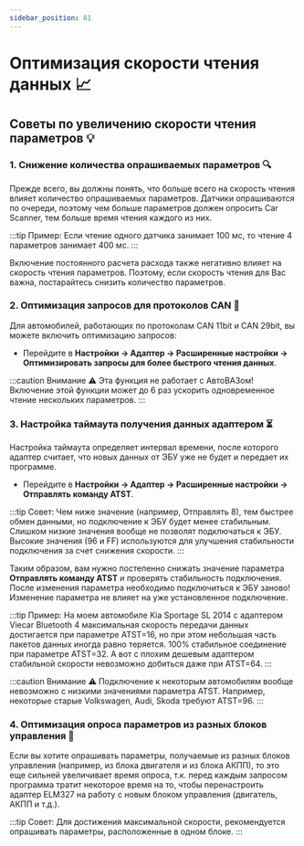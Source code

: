 ```yaml
---
sidebar_position: 81
---
```


# Оптимизация скорости чтения данных 📈

## Советы по увеличению скорости чтения параметров 💡

### 1. Снижение количества опрашиваемых параметров 🔍

Прежде всего, вы должны понять, что больше всего на скорость чтения влияет количество опрашиваемых параметров. Датчики опрашиваются по очереди, поэтому чем больше параметров должен опросить Car Scanner, тем больше время чтения каждого из них.

:::tip Пример:
Если чтение одного датчика занимает 100 мс, то чтение 4 параметров занимает 400 мс.
:::

Включение постоянного расчета расхода также негативно влияет на скорость чтения параметров. Поэтому, если скорость чтения для Вас важна, постарайтесь снизить количество параметров.

### 2. Оптимизация запросов для протоколов CAN 🔧

Для автомобилей, работающих по протоколам CAN 11bit и CAN 29bit, вы можете включить оптимизацию запросов:

- Перейдите в **Настройки -> Адаптер -> Расширенные настройки -> Оптимизировать запросы для более быстрого чтения данных**.

:::caution Внимание ⚠️
Эта функция не работает с АвтоВАЗом! Включение этой функции может до 6 раз ускорить одновременное чтение нескольких параметров.
:::

### 3. Настройка таймаута получения данных адаптером ⏳

Настройка таймаута определяет интервал времени, после которого адаптер считает, что новых данных от ЭБУ уже не будет и передает их программе.

- Перейдите в **Настройки -> Адаптер -> Расширенные настройки -> Отправлять команду ATST**.

:::tip Совет:
Чем ниже значение (например, Отправлять 8), тем быстрее обмен данными, но подключение к ЭБУ будет менее стабильным. Слишком низкие значения вообще не позволят подключаться к ЭБУ. Высокие значения (96 и FF) используются для улучшения стабильности подключения за счет снижения скорости.
:::

Таким образом, вам нужно постепенно снижать значение параметра **Отправлять команду ATST** и проверять стабильность подключения. После изменения параметра необходимо подключиться к ЭБУ заново! Изменение параметра не влияет на уже установленное подключение.

:::tip Пример:
На моем автомобиле Kia Sportage SL 2014 с адаптером Viecar Bluetooth 4 максимальная скорость передачи данных достигается при параметре ATST=16, но при этом небольшая часть пакетов данных иногда равно теряется. 100% стабильное соединение при параметре ATST=32. А вот с плохим дешевым адаптером стабильной скорости невозможно добиться даже при ATST=64.
:::

:::caution Внимание ⚠️
Подключение к некоторым автомобилям вообще невозможно с низкими значениями параметра ATST. Например, некоторые старые Volkswagen, Audi, Skoda требуют ATST=96.
:::

### 4. Оптимизация опроса параметров из разных блоков управления 🔄

Если вы хотите опрашивать параметры, получаемые из разных блоков управления (например, из блока двигателя и из блока АКПП), то это еще сильней увеличивает время опроса, т.к. перед каждым запросом программа тратит некоторое время на то, чтобы перенастроить адаптер ELM327 на работу с новым блоком управления (двигатель, АКПП и т.д.).

:::tip Совет:
Для достижения максимальной скорости, рекомендуется опрашивать параметры, расположенные в одном блоке.
:::
